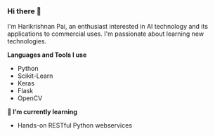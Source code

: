 ### Hi there 👋
I'm Harikrishnan Pai, an enthusiast interested in AI technology and its applications to commercial uses.
I'm passionate about learning new technologies.

**Languages and Tools I use**
  - Python
  - Scikit-Learn
  - Keras
  - Flask
  - OpenCV

**🌱 I’m currently learning**
  - Hands-on RESTful Python webservices
 

<!--
**HGPai/HGPai** is a ✨ _special_ ✨ repository because its `README.md` (this file) appears on your GitHub profile.

Here are some ideas to get you started:

- 🔭 I’m currently working on ...
- 👯 I’m looking to collaborate on ...
- 🤔 I’m looking for help with ...
- 💬 Ask me about ...
- 📫 How to reach me: ...
- 😄 Pronouns: ...
- ⚡ Fun fact: ...
-->
